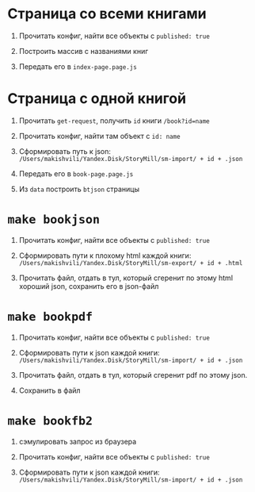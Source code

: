 Страница со всеми книгами
=========================

1. Прочитать конфиг, найти все объекты с `published: true`

2. Построить массив с названиями книг

3. Передать его в `index-page.page.js`


Страница с одной книгой
=======================

1. Прочитать `get-request`, получить `id` книги `/book?id=name`

2. Прочитать конфиг, найти там объект с `id: name`

3. Сформировать путь к json: `/Users/makishvili/Yandex.Disk/StoryMill/sm-import/ + id + .json`

4. Передать его в `book-page.page.js`

5. Из `data` построить `btjson` страницы



`make bookjson`
===============
1. Прочитать конфиг, найти все объекты с `published: true`

2. Сформировать пути к плохому html каждой книги: `/Users/makishvili/Yandex.Disk/StoryMill/sm-export/ + id + .html`

3. Прочитать файл, отдать в тул, который сгеренит по этому html хороший json, сохранить его в json-файл

`make bookpdf`
==============

1. Прочитать конфиг, найти все объекты с `published: true`

2. Сформировать пути к json каждой книги: `/Users/makishvili/Yandex.Disk/StoryMill/sm-import/ + id + .json`

3. Прочитать файл, отдать в тул, который сгеренит pdf по этому json.

4. Сохранить в файл

`make bookfb2`
==============

1. сэмулировать запрос из браузера

2. Прочитать конфиг, найти все объекты с `published: true`

3. Сформировать пути к json каждой книги: `/Users/makishvili/Yandex.Disk/StoryMill/sm-import/ + id + .json`


